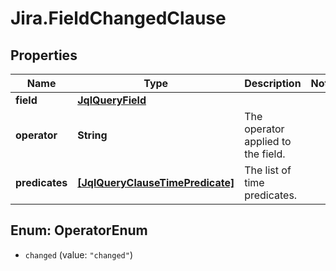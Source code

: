 # Jira.FieldChangedClause

## Properties

Name | Type | Description | Notes
------------ | ------------- | ------------- | -------------
**field** | [**JqlQueryField**](JqlQueryField.md) |  | 
**operator** | **String** | The operator applied to the field. | 
**predicates** | [**[JqlQueryClauseTimePredicate]**](JqlQueryClauseTimePredicate.md) | The list of time predicates. | 



## Enum: OperatorEnum


* `changed` (value: `"changed"`)




